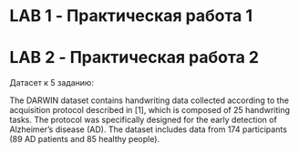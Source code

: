 # LAB 1 - Практическая работа 1

# LAB 2 - Практическая работа 2
Датасет к 5 заданию:

The DARWIN dataset contains handwriting data collected according to the acquisition protocol described in [1], which is composed of 25 handwriting tasks. 
The protocol  was specifically designed for the early detection of Alzheimer’s disease (AD). The dataset includes data from 174 participants (89 AD patients and 85 healthy people).
